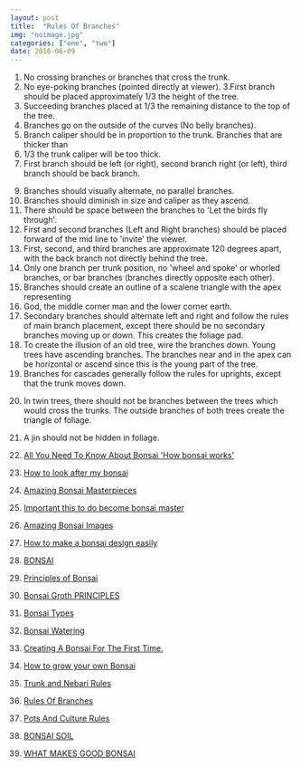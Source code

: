 ```yaml
---
layout: post
title:  "Rules Of Branches"
img: "noimage.jpg"
categories: ["one", "two"]
date: 2016-06-09
---
```

1. No crossing branches or branches that cross the trunk.
2. No eye-poking branches (pointed directly at viewer).
3.First branch should be placed approximately 1/3 the height of the tree.
4. Succeeding branches placed at 1/3 the remaining distance to the top of the tree.
5. Branches go on the outside of the curves (No belly branches).
6. Branch caliper should be in proportion to the trunk. Branches that are thicker than
7. 1/3 the trunk caliper will be too thick.
8. First branch should be left (or right), second branch right (or left), third branch
should be back branch.

<!--adsense-->


9. Branches should visually alternate, no parallel branches.
10. Branches should diminish in size and caliper as they ascend.
11. There should be space between the branches to 'Let the birds fly through'.
12. First and second branches (Left and Right branches) should be placed forward of
the mid line to 'invite' the viewer.
13. First, second, and third branches are approximate 120 degrees apart, with the back
branch not directly behind the tree.
14. Only one branch per trunk position, no 'wheel and spoke' or whorled branches, or
bar branches (branches directly opposite each other).
15. Branches should create an outline of a scalene triangle with the apex representing
16. God, the middle corner man and the lower corner earth.
17. Secondary branches should alternate left and right and follow the rules of main
branch placement, except there should be no secondary branches moving up or
down. This creates the foliage pad.
18. To create the illusion of an old tree, wire the branches down. Young trees have
ascending branches. The branches near and in the apex can be horizontal or
ascend since this is the young part of the tree.
19. Branches for cascades generally follow the rules for uprights, except that the trunk
moves down.

<!--adsense-->

20. In twin trees, there should not be branches between the trees which would cross
the trunks. The outside branches of both trees create the triangle of foliage.
21. A jin should not be hidden in foliage. 


1. [All You Need To Know About Bonsai 'How bonsai works'](https://japanbonsaigarden.com/posts/posts/bonsai_care/)
2. [How to look after my bonsai](https://japanbonsaigarden.com/posts/posts/how_to_carering_your_bonsai/)
3. [Amazing Bonsai Masterpieces](https://japanbonsaigarden.com/posts/posts/masterpieses1/)
4. [Important this to do become bonsai master](https://japanbonsaigarden.com/posts/posts/masterpieses2/)
5. [Amazing Bonsai Images](https://japanbonsaigarden.com/posts/posts/bonsaipost1/)
6. [How to make a bonsai design easily](https://japanbonsaigarden.com/posts/posts/lerningguide1/)
7. [BONSAI](https://japanbonsaigarden.com/posts/posts/introduction/)
8. [Principles of Bonsai](https://japanbonsaigarden.com/posts/posts/principlesofbonsai/)
9. [Bonsai Groth PRINCIPLES](https://japanbonsaigarden.com/posts/posts/bonsaigrouthprincipals/)
10. [Bonsai Types](https://japanbonsaigarden.com/posts/posts/bonsaitypes/)
11. [Bonsai Watering](https://japanbonsaigarden.com/posts/posts/bonsaiwatering/)
12. [Creating A Bonsai For The First Time.](https://japanbonsaigarden.com/posts/posts/biginnerbasics/)
13. [How to grow your own Bonsai](https://japanbonsaigarden.com/posts/posts/bonsaigrowing/)
14. [Trunk and Nebari Rules](https://japanbonsaigarden.com/posts/posts/rulesofbonsai/)
15. [Rules Of Branches](https://japanbonsaigarden.com/posts/posts/rulesofbranches/)
16. [Pots And Culture Rules](https://japanbonsaigarden.com/posts/posts/potsandculturerules/)
17. [BONSAI SOIL](https://japanbonsaigarden.com/posts/posts/bonsaisoil/)

18. [WHAT MAKES GOOD BONSAI](https://japanbonsaigarden.com/posts/posts/whatmakesgoodbonsai/)
